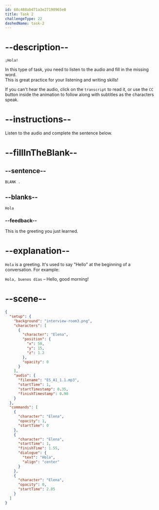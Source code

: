 ```yaml
---
id: 68c488abd71a3e27190965e0
title: Task 2
challengeType: 22
dashedName: task-2
---
```

<!-- (Audio) Elena: Hola -->

# --description--

`¡Hola!`

In this type of task, you need to listen to the audio and fill in the missing word.  
This is great practice for your listening and writing skills! 

If you can't hear the audio, click on the `transcript` to read it, or use the `CC` button inside the animation to follow along with subtitles as the characters speak.

# --instructions--

Listen to the audio and complete the sentence below.

# --fillInTheBlank--

## --sentence--

`BLANK .`

## --blanks--

`Hola`

### --feedback--

This is the greeting you just learned.

# --explanation--

`Hola` is a greeting. It's used to say "Hello" at the beginning of a conversation. For example:  

`Hola, buenos días` – Hello, good morning!

# --scene--

```json
{
  "setup": {
    "background": "interview-room3.png",
    "characters": [
      {
        "character": "Elena",
        "position": {
          "x": 50,
          "y": 15,
          "z": 1.2
        },
        "opacity": 0
      }
    ],
    "audio": {
      "filename": "ES_A1_1.1.mp3",
      "startTime": 1,
      "startTimestamp": 0.35,
      "finishTimestamp": 0.90
    }
  },
  "commands": [
    {
      "character": "Elena",
      "opacity": 1,
      "startTime": 0
    },
    {
      "character": "Elena",
      "startTime": 1,
      "finishTime": 1.55,
      "dialogue": {
        "text": "Hola",
        "align": "center"
      }
    },
    {
      "character": "Elena",
      "opacity": 0,
      "startTime": 2.05
    }
  ]
}
```
